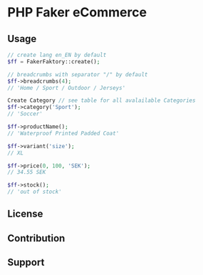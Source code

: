 # PHP Faker eCommerce

## Usage

```php
// create lang en_EN by default
$ff = FakerFaktory::create();

// breadcrumbs with separator "/" by default
$ff->breadcrumbs(4);
// 'Home / Sport / Outdoor / Jerseys'

Create Category // see table for all avalailable Categories
$ff->category('Sport');
// 'Soccer'

$ff->productName();
// 'Waterproof Printed Padded Coat'

$ff->variant('size');
// XL

$ff->price(0, 100, 'SEK');
// 34.55 SEK

$ff->stock();
// 'out of stock'
```

## License

## Contribution

## Support

